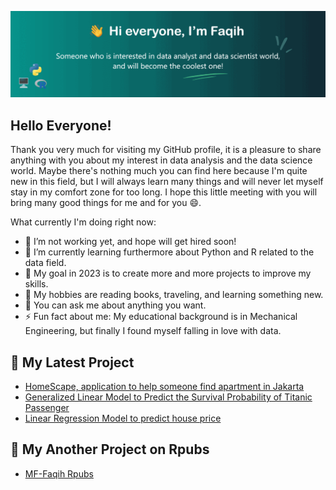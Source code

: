 ![](https://github.com/MF-Faqih/MF-Faqih/blob/main/headergif.gif)

## Hello Everyone!
Thank you very much for visiting my GitHub profile, it is a pleasure to share anything with you about my interest in data analysis and the data science world. Maybe there's nothing much you can find here because I'm quite new in this field, but I will always learn many things and will never let myself stay in my comfort zone for too long. I hope this little meeting with you will bring many good things for me and for you 😄.


What currently I'm doing right now:

- 🔭 I’m not working yet, and hope will get hired soon!
- 🌱 I’m currently learning furthermore about Python and R related to the data field.
- 🥅 My goal in 2023 is to create more and more projects to improve my skills.
- 💖 My hobbies are reading books, traveling, and learning something new.
- 💬 You can ask me about anything you want.
- ⚡ Fun fact about me: My educational background is in Mechanical Engineering, but finally I found myself falling in love with data.

## 📑 My Latest Project

- [HomeScape, application to help someone find apartment in Jakarta](https://mffaqih.shinyapps.io/homescape/)
- [Generalized Linear Model to Predict the Survival Probability of Titanic Passenger](https://rpubs.com/MF-Faqih/GLM_Titanic)
- [Linear Regression Model to predict house price](https://rpubs.com/MF-Faqih/LM-HousePrice)

## 📑 My Another Project on Rpubs

- [MF-Faqih Rpubs](https://rpubs.com/MF-Faqih)
